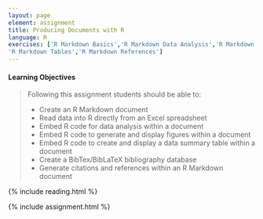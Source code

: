 ```yaml
---
layout: page
element: assignment
title: Producing Documents with R
language: R
exercises: ['R Markdown Basics','R Markdown Data Analysis','R Markdown Figures',
'R Markdown Tables','R Markdown References']
---
```


#### Learning Objectives

> Following this assignment students should be able to:
>
> - Create an R Markdown document
> - Read data into R directly from an Excel spreadsheet
> - Embed R code for data analysis within a document
> - Embed R code to generate and display figures within a document
> - Embed R code to create and display a data summary table within a document
> - Create a BibTex/BibLaTeX bibliography database
> - Generate citations and references within an R Markdown document

{% include reading.html %}

{% include assignment.html %}
